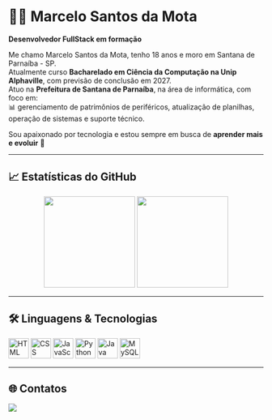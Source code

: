 # 👨‍💻 Marcelo Santos da Mota

**Desenvolvedor FullStack em formação**

Me chamo Marcelo Santos da Mota, tenho 18 anos e moro em Santana de Parnaíba - SP.  
Atualmente curso **Bacharelado em Ciência da Computação na Unip Alphaville**, com previsão de conclusão em 2027.  
Atuo na **Prefeitura de Santana de Parnaíba**, na área de informática, com foco em:  
📊 gerenciamento de patrimônios de periféricos, atualização de planilhas, operação de sistemas e suporte técnico.

Sou apaixonado por tecnologia e estou sempre em busca de **aprender mais e evoluir** 🚀

---

## 📈 Estatísticas do GitHub

<p align="center">
  <img height="180em" src="https://github-readme-stats.vercel.app/api?username=Marcelo2580&show_icons=true&theme=tokyonight" />
  <img height="180em" src="https://github-readme-stats.vercel.app/api/top-langs/?username=Marcelo2580&layout=compact&langs_count=8&theme=tokyonight" />
</p>

---

## 🛠️ Linguagens & Tecnologias

<p align="left">
  <img src="https://cdn.jsdelivr.net/gh/devicons/devicon/icons/html5/html5-original.svg" height="40" alt="HTML" />
  <img src="https://cdn.jsdelivr.net/gh/devicons/devicon/icons/css3/css3-original.svg" height="40" alt="CSS" />
  <img src="https://cdn.jsdelivr.net/gh/devicons/devicon/icons/javascript/javascript-original.svg" height="40" alt="JavaScript" />
  <img src="https://cdn.jsdelivr.net/gh/devicons/devicon/icons/python/python-original.svg" height="40" alt="Python" />
  <img src="https://cdn.jsdelivr.net/gh/devicons/devicon/icons/java/java-original.svg" height="40" alt="Java" />
  <img src="https://cdn.jsdelivr.net/gh/devicons/devicon/icons/mysql/mysql-original.svg" height="40" alt="MySQL" />
</p>

---

## 🌐 Contatos

<p align="left">
  <a href="https://www.linkedin.com/in/marcelo-santos-39935937b/" target="_blank">
    <img src="https://img.shields.io/badge/LinkedIn-0A66C2?style=for-the-badge&logo=linkedin&logoColor=white" />
  </a>
</p>
